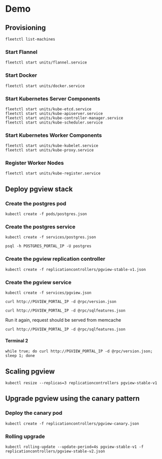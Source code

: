 # Demo

## Provisioning

```
fleetctl list-machines
```

### Start Flannel

```
fleetctl start units/flannel.service
```

### Start Docker

``` 
fleetctl start units/docker.service
```

### Start Kubernetes Server Components

``` 
fleetctl start units/kube-etcd.service 
fleetctl start units/kube-apiserver.service 
fleetctl start units/kube-controller-manager.service 
fleetctl start units/kube-scheduler.service 
```

### Start Kubernetes Worker Components 

```
fleetctl start units/kube-kubelet.service 
fleetctl start units/kube-proxy.service
```

### Register Worker Nodes

``` 
fleetctl start units/kube-register.service 
```

## Deploy pgview stack

### Create the postgres pod

```
kubectl create -f pods/postgres.json
```

### Create the postgres service

```
kubectl create -f services/postgres.json
```

```
psql -h POSTGRES_PORTAL_IP -U postgres
```

### Create the pgview replication controller

```
kubectl create -f replicationcontrollers/pgview-stable-v1.json
```

### Create the pgview service

```
kubectl create -f services/pgview.json
```

```
curl http://PGVIEW_PORTAL_IP -d @rpc/version.json
```

```
curl http://PGVIEW_PORTAL_IP -d @rpc/sqlfeatures.json
```

Run it again, request should be served from memcache

```
curl http://PGVIEW_PORTAL_IP -d @rpc/sqlfeatures.json
```

#### Terminal 2

```
while true; do curl http://PGVIEW_PORTAL_IP -d @rpc/version.json; sleep 1; done
```

## Scaling pgview 

```
kubectl resize --replicas=3 replicationcontrollers pgview-stable-v1
```

## Upgrade pgview using the canary pattern

### Deploy the canary pod

```
kubectl create -f replicationcontrollers/pgview-canary.json
```

### Rolling upgrade

```
kubectl rolling-update --update-period=4s pgview-stable-v1 -f replicationcontrollers/pgview-stable-v2.json
```
